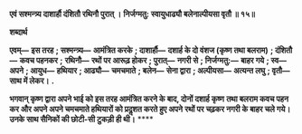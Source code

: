 **एवं सश्मन्त्र्य दाशार्हौ दंशितौ रथिनौ पुरात् ।** **निर्जग्मतु: स्वायुधाढ्यौ बलेनाल्पीयसा वृतौ ॥ १५॥** 

**शब्दार्थ** 

**एवम्—** **इस तरह** **; सश्मन्त्र्य—** **आमंत्रित करके** **; दाशार्हौ—** **दशार्ह के दो वंशज (कृष्ण तथा बलराम)** **; दंशितौ—** **कवच पहनकर** **;** **रथिनौ—** **रथों पर आरूढ़ होकर** **; पुरात्—** **नगरी से** **; निर्जग्मतु:—** **बाहर गये** **; स्व—** **अपने** **; आयुध—** **हथियार** **; आढ्यौ—** **चमचमाते** **; बलेन—** **सेना द्वारा** **; अल्पीयसा—** **अत्यन्त लघु** **; वृतौ—** **साथ में लेकर।** **.** 

**भगवान् कृष्ण द्वारा अपने भाई को इस तरह आमंत्रित करने के बाद, दोनों दशार्ह कृष्ण** **तथा बलराम कवच पहन कर और अपने अपने चमचमाते हथियारों को प्रदॢशत करते हुए अपने** **रथों पर चढ़कर नगरी के बाहर चले गये। उनके साथ सैनिकों की छोटी-सी टुकड़ी ही थी।** **** 